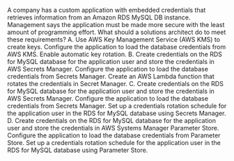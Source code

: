 A company has a custom application with embedded credentials that retrieves information from an Amazon RDS MySQL DB instance. Management says the application must be made more secure with the least amount of programming effort. What should a solutions architect do to meet these requirements? 
A. Use AWS Key Management Service (AWS KMS) to create keys. Configure the application to load the database credentials from AWS KMS. Enable automatic key rotation. 
B. Create credentials on the RDS for MySQL database for the application user and store the credentials in AWS Secrets Manager. Configure the application to load the database credentials from Secrets Manager. Create an AWS Lambda function that rotates the credentials in Secret Manager. 
C. Create credentials on the RDS for MySQL database for the application user and store the credentials in AWS Secrets Manager. Configure the application to load the database credentials from Secrets Manager. Set up a credentials rotation schedule for the application user in the RDS for MySQL database using Secrets Manager. 
D. Create credentials on the RDS for MySQL database for the application user and store the credentials in AWS Systems Manager Parameter Store. Configure the application to load the database credentials from Parameter Store. Set up a credentials rotation schedule for the application user in the RDS for MySQL database using Parameter Store.